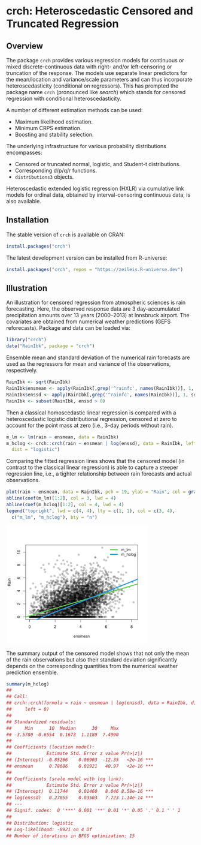 

<!-- README.md is generated from README.qmd via: quarto render README.qmd --to gfm -->

# crch: Heteroscedastic Censored and Truncated Regression

## Overview

The package `crch` provides various regression models for continuous or
mixed discrete-continuous data with right- and/or left-censoring or
truncation of the response. The models use separate linear predictors
for the mean/location and variance/scale parameters and can thus
incorporate heteroscedasticity (conditional on regressors). This has
prompted the package name `crch` (pronounced like *search*) which stands
for censored regression with conditional heteroscedasticity.

A number of different estimation methods can be used:

-   Maximum likelihood estimation.
-   Minimum CRPS estimation.
-   Boosting and stability selection.

The underlying infrastructure for various probability distributions
encompasses:

-   Censored or truncated normal, logistic, and Student-t distributions.
-   Corresponding d/p/q/r functions.
-   `distributions3` objects.

Heteroscedastic extended logistic regression (HXLR) via cumulative link
models for ordinal data, obtained by interval-censoring continuous data,
is also available.

## Installation

The stable version of `crch` is available on CRAN:

``` r
install.packages("crch")
```

The latest development version can be installed from R-universe:

``` r
install.packages("crch", repos = "https://zeileis.R-universe.dev")
```

## Illustration

An illustration for censored regression from atmospheric sciences is
rain forecasting. Here, the observed response data are 3 day-accumulated
precipitation amounts over 13 years (2000–2013) at Innsbruck airport.
The covariates are obtained from numerical weather predictions (GEFS
reforecasts). Package and data can be loaded via:

``` r
library("crch")
data("RainIbk", package = "crch")
```

Ensemble mean and standard deviation of the numerical rain forecasts are
used as the regressors for mean and variance of the observations,
respectively.

``` r
RainIbk <- sqrt(RainIbk)
RainIbk$ensmean <- apply(RainIbk[,grep('^rainfc', names(RainIbk))], 1, mean)
RainIbk$enssd <- apply(RainIbk[,grep('^rainfc', names(RainIbk))], 1, sd)
RainIbk <- subset(RainIbk, enssd > 0)
```

Then a classical homoscedastic linear regression is compared with a
heteroscedastic logistic distributional regression, censored at zero to
account for the point mass at zero (i.e., 3-day periods without rain).

``` r
m_lm <- lm(rain ~ ensmean, data = RainIbk)
m_hclog <- crch::crch(rain ~ ensmean | log(enssd), data = RainIbk, left = 0,
  dist = "logistic")
```

Comparing the fitted regression lines shows that the censored model (in
contrast to the classical linear regression) is able to capture a
steeper regression line, i.e., a tighter relationship between rain
forecasts and actual observations.

``` r
plot(rain ~ ensmean, data = RainIbk, pch = 19, ylab = "Rain", col = gray(0, alpha = 0.2))
abline(coef(m_lm)[1:2], col = 3, lwd = 4)
abline(coef(m_hclog)[1:2], col = 4, lwd = 4)
legend("topright", lwd = c(4, 4), lty = c(1, 1), col = c(3, 4),
  c("m_lm", "m_hclog"), bty = "n")
```

<img src="man/figures/README-visualization-1.png" style="width:75.0%" />

The summary output of the censored model shows that not only the mean of
the rain observations but also their standard deviation significantly
depends on the corresponding quantities from the numerical weather
prediction ensemble.

``` r
summary(m_hclog)
## 
## Call:
## crch::crch(formula = rain ~ ensmean | log(enssd), data = RainIbk, dist = "logistic", 
##     left = 0)
## 
## Standardized residuals:
##     Min      1Q  Median      3Q     Max 
## -3.5780 -0.6554  0.1673  1.1189  7.4990 
## 
## Coefficients (location model):
##             Estimate Std. Error z value Pr(>|z|)    
## (Intercept) -0.85266    0.06903  -12.35   <2e-16 ***
## ensmean      0.78686    0.01921   40.97   <2e-16 ***
## 
## Coefficients (scale model with log link):
##             Estimate Std. Error z value Pr(>|z|)    
## (Intercept)  0.11744    0.01460   8.046 8.58e-16 ***
## log(enssd)   0.27055    0.03503   7.723 1.14e-14 ***
## ---
## Signif. codes:  0 '***' 0.001 '**' 0.01 '*' 0.05 '.' 0.1 ' ' 1 
## 
## Distribution: logistic
## Log-likelihood: -8921 on 4 Df
## Number of iterations in BFGS optimization: 15
```
